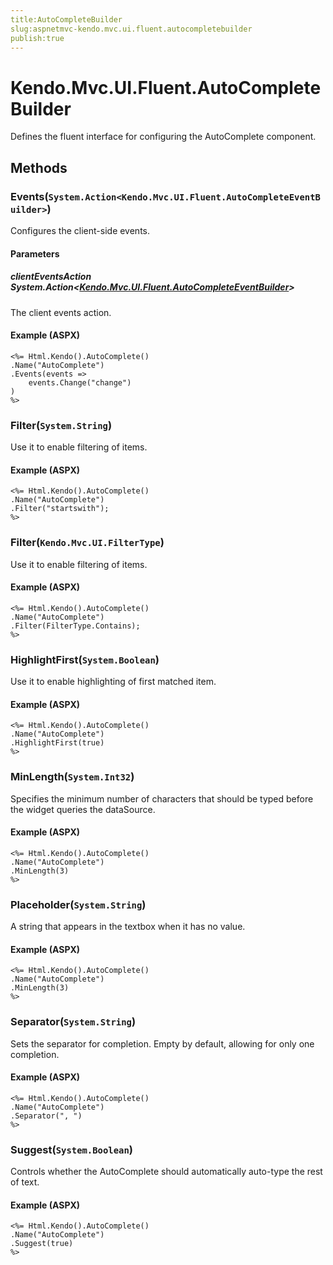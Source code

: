 ```yaml
---
title:AutoCompleteBuilder
slug:aspnetmvc-kendo.mvc.ui.fluent.autocompletebuilder
publish:true
---
```


# Kendo.Mvc.UI.Fluent.AutoCompleteBuilder
Defines the fluent interface for configuring the AutoComplete component.



## Methods

### Events(`System.Action<Kendo.Mvc.UI.Fluent.AutoCompleteEventBuilder>`)
Configures the client-side events.


#### Parameters

##### clientEventsAction System.Action<[Kendo.Mvc.UI.Fluent.AutoCompleteEventBuilder](/kendo-ui/api/wrappers/aspnet-mvc/Kendo.Mvc.UI.Fluent/AutoCompleteEventBuilder)>
The client events action.




#### Example (ASPX)
    <%= Html.Kendo().AutoComplete()
    .Name("AutoComplete")
    .Events(events =>
        events.Change("change")
    )
    %>


### Filter(`System.String`)
Use it to enable filtering of items.




#### Example (ASPX)
    <%= Html.Kendo().AutoComplete()
    .Name("AutoComplete")
    .Filter("startswith");
    %>


### Filter(`Kendo.Mvc.UI.FilterType`)
Use it to enable filtering of items.




#### Example (ASPX)
    <%= Html.Kendo().AutoComplete()
    .Name("AutoComplete")
    .Filter(FilterType.Contains);
    %>


### HighlightFirst(`System.Boolean`)
Use it to enable highlighting of first matched item.




#### Example (ASPX)
    <%= Html.Kendo().AutoComplete()
    .Name("AutoComplete")
    .HighlightFirst(true)
    %>


### MinLength(`System.Int32`)
Specifies the minimum number of characters that should be typed before the widget queries the dataSource.




#### Example (ASPX)
    <%= Html.Kendo().AutoComplete()
    .Name("AutoComplete")
    .MinLength(3)
    %>


### Placeholder(`System.String`)
A string that appears in the textbox when it has no value.




#### Example (ASPX)
    <%= Html.Kendo().AutoComplete()
    .Name("AutoComplete")
    .MinLength(3)
    %>


### Separator(`System.String`)
Sets the separator for completion. Empty by default, allowing for only one completion.




#### Example (ASPX)
    <%= Html.Kendo().AutoComplete()
    .Name("AutoComplete")
    .Separator(", ")
    %>


### Suggest(`System.Boolean`)
Controls whether the AutoComplete should automatically auto-type the rest of text.




#### Example (ASPX)
    <%= Html.Kendo().AutoComplete()
    .Name("AutoComplete")
    .Suggest(true)
    %>



